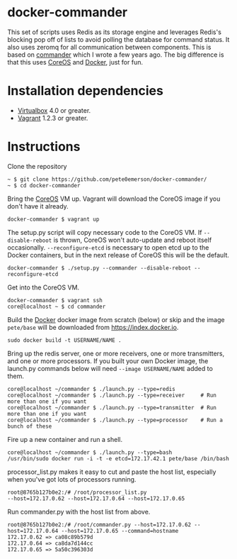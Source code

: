 # docker-commander

This set of scripts uses Redis as its storage engine and leverages Redis's blocking pop off of lists
to avoid polling the database for command status. It also uses zeromq for all communication between components.
This is based on [commander](https://github.com/pete0emerson/commander) which I wrote a few years ago.
The big difference is that this uses [CoreOS][coreos] and [Docker][docker], just for fun.

# Installation dependencies

* [Virtualbox][virtualbox] 4.0 or greater.
* [Vagrant][vagrant] 1.2.3 or greater.

# Instructions

Clone the repository

```
~ $ git clone https://github.com/pete0emerson/docker-commander/
~ $ cd docker-commander
```

Bring the [CoreOS][coreos] VM up. Vagrant will download the CoreOS image if you don't have it already.

```
docker-commander $ vagrant up
```

The setup.py script will copy necessary code to the CoreOS VM. If `--disable-reboot` is thrown,
CoreOS won't auto-update and reboot itself occasionally.
`--reconfigure-etcd` is necessary to open etcd up to the Docker containers, but in the next release
of CoreOS this will be the default.

```
docker-commander $ ./setup.py --commander --disable-reboot --reconfigure-etcd
```

Get into the CoreOS VM.


```
docker-commander $ vagrant ssh
core@localhost ~ $ cd commander
```

Build the [Docker][docker] docker image from scratch (below) or skip and the image `pete/base` will be downloaded
from https://index.docker.io.

```
sudo docker build -t USERNAME/NAME .
```

Bring up the redis server, one or more receivers, one or more transmitters, and one or more processors.
If you built your own Docker image, the launch.py commands below will need `--image USERNAME/NAME` added to them.

```
core@localhost ~/commander $ ./launch.py --type=redis
core@localhost ~/commander $ ./launch.py --type=receiver     # Run more than one if you want
core@localhost ~/commander $ ./launch.py --type=transmitter  # Run more than one if you want
core@localhost ~/commander $ ./launch.py --type=processor    # Run a bunch of these
```

Fire up a new container and run a shell.

```
core@localhost ~/commander $ ./launch.py --type=bash
/usr/bin/sudo docker run -i -t -e etcd=172.17.42.1 pete/base /bin/bash
```

processor_list.py makes it easy to cut and paste the host list, especially when you've got lots of processors running.

```
root@8765b127b0e2:/# /root/processor_list.py
--host=172.17.0.62 --host=172.17.0.64 --host=172.17.0.65
```

Run commander.py with the host list from above.

```
root@8765b127b0e2:/# /root/commander.py --host=172.17.0.62 --host=172.17.0.64 --host=172.17.0.65 --command=hostname
172.17.0.62 => ca08c89b579d
172.17.0.64 => ca8da7d144cc
172.17.0.65 => 5a50c396303d
```

[virtualbox]: https://www.virtualbox.org/
[vagrant]: http://downloads.vagrantup.com/
[coreos]: http://coreos.com/
[docker]: http://docker.io/
